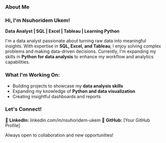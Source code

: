 ### About Me
### Hi, I'm Nsuhoridem Ukem!  
**Data Analyst | SQL | Excel | Tableau | Learning Python**  

I'm a data analyst passionate about turning raw data into meaningful insights. With expertise in **SQL, Excel, and Tableau**, I enjoy solving complex problems and making data-driven decisions. Currently, I'm expanding my skills in **Python for data analysis** to enhance my workflow and analytics capabilities.  

### What I'm Working On:  
- Building projects to showcase my **data analysis skills**  
- Expanding my knowledge of **Python and data visualization**  
- Creating insightful dashboards and reports  

### Let's Connect!  
📌 **LinkedIn:** linkedin.com/in/nsuhoridem-ukem 
📌 **GitHub:** [Your GitHub Profile]  

Always open to collaboration and new opportunities!  
